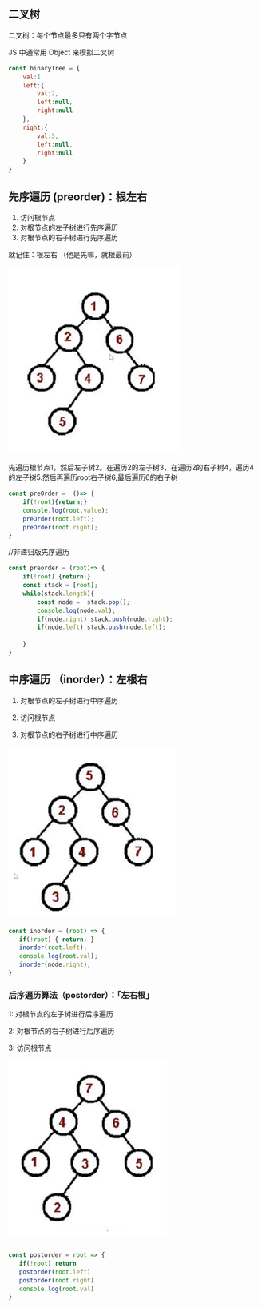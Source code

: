 ## 二叉树

二叉树：每个节点最多只有两个字节点

JS 中通常用 Object 来模拟二叉树
```js
const binaryTree = {
    val:1
    left:{
        val:2,
        left:null,
        right:null
    },
    right:{
        val:3,
        left:null,
        right:null
    }
}
```

## 先序遍历 (preorder)：根左右

1. 访问根节点
2. 对根节点的左子树进行先序遍历
3. 对根节点的右子树进行先序遍历

就记住：根左右 （他是先嘛，就根最前）

![](../Images/二叉树先序遍历.png)

先遍历根节点1，然后左子树2。在遍历2的左子树3，在遍历2的右子树4，遍历4的左子树5.然后再遍历root右子树6,最后遍历6的右子树

```js
const preOrder =  ()=> {
    if(!root){return;}
    console.log(root.value);
    preOrder(root.left);
    preOrder(root.right);
}

```

//非递归版先序遍历

```js
const preorder = (root)=> {
    if(!root) {return;}
    const stack = [root];
    while(stack.length){
        const node =  stack.pop();
        console.log(node.val);
        if(node.right) stack.push(node.right);
        if(node.left) stack.push(node.left);   
        
    }  
}
```

## 中序遍历 （inorder）：左根右

1. 对根节点的左子树进行中序遍历

2. 访问根节点

3. 对根节点的右子树进行中序遍历

![](../Images/二叉树中序遍历.png)

```js
const inorder = (root) => {
   if(!root) { return; } 
   inorder(root.left);
   console.log(root.val);
   inorder(node.right);
}
```


### 后序遍历算法（postorder）：「左右根」

 1: 对根节点的左子树进行后序遍历

 2: 对根节点的右子树进行后序遍历

 3: 访问根节点

 ![](../Images/二叉树后序遍历.png)

 ```js

const postorder = root => {
    if(!root) return 
    postorder(root.left)
    postorder(root.right)
    console.log(root.val)
}
```
